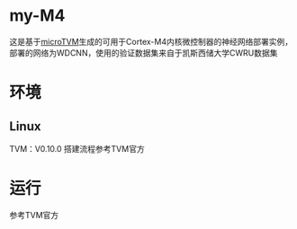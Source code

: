 # my-M4
这是基于[microTVM](https://github.com/apache/tvm/tree/main/apps/microtvm)生成的可用于Cortex-M4内核微控制器的神经网络部署实例，部署的网络为WDCNN，使用的验证数据集来自于凯斯西储大学CWRU数据集
# 环境
## Linux
TVM：V0.10.0
搭建流程参考TVM官方
# 运行
参考TVM官方

